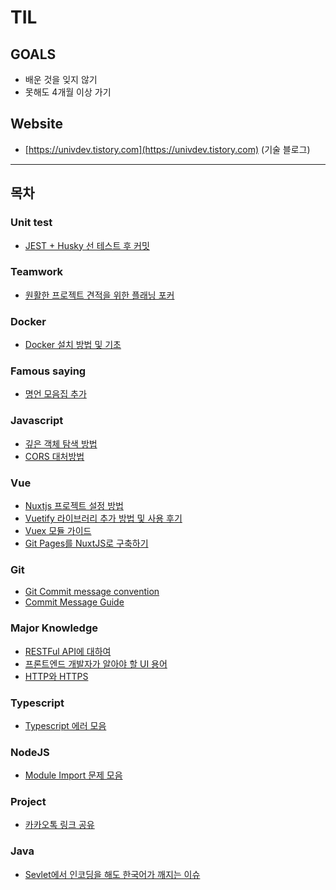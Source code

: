 # TIL
## GOALS
- 배운 것을 잊지 않기
- 못해도 4개월 이상 가기
## Website
- [https://univdev.tistory.com](https://univdev.tistory.com) (기술 블로그)
---
## 목차
### Unit test
- [JEST + Husky 선 테스트 후 커밋](./unit_test/커밋_테스트)
### Teamwork
- [원활한 프로젝트 견적을 위한 플래닝 포커](./teamwork/프로젝트_견적을_위한_플래닝_포커.md)
### Docker
- [Docker 설치 방법 및 기초](./docker/도커_설치가이드.md)
### Famous saying
- [명언 모음집 추가](./famous_saying)
### Javascript
- [깊은 객체 탐색 방법](./javascript/깊은_객체_탐사_방법)
- [CORS 대처방법](./javascript/CORS_대처방법.md)
### Vue
- [Nuxtjs 프로젝트 설정 방법](./vue/nuxtjs_설치_가이드.md)
- [Vuetify 라이브러리 추가 방법 및 사용 후기](./vue/vuetify_설치_가이드.md)
- [Vuex 모듈 가이드](./vue/vuex_모듈_가이드.md)
- [Git Pages를 NuxtJS로 구축하기](./vue/git_pages를_nuxtjs로_구축하기)
### Git
- [Git Commit message convention](./git/커밋_메시지_가이드.md)
- [Commit Message Guide](./git/커밋_메시지_가이드.md)
### Major Knowledge
- [RESTFul API에 대하여](./major_knowledge/restful_api_에_대하여.md)
- [프론트엔드 개발자가 알아야 할 UI 용어](./major_knowledge/프론트엔드_개발자가_알아야할_UI_용어.md)
- [HTTP와 HTTPS](./major_knowledge/http와_https.md)
### Typescript
- [Typescript 에러 모음](./typescript/typescript_에러.md)
### NodeJS
- [Module Import 문제 모음](./nodejs/module_import_문제.md)
### Project
- [카카오톡 링크 공유](./project/kakao_공유/README.md)
### Java
- [Sevlet에서 인코딩을 해도 한국어가 깨지는 이슈](./java/인코딩을_해도_한국어가_깨지는_이슈)
